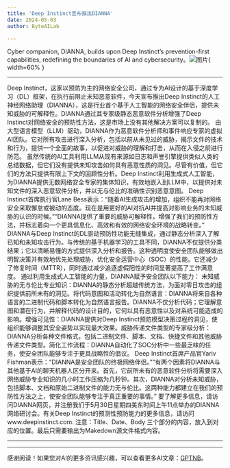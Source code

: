 ```yaml
---
title: 'Deep Instinct宣布推出DIANNA'
date: 2024-05-03
author: ByteAILab

---
```


Cyber companion, DIANNA, builds upon Deep Instinct’s prevention-first capabilities, redefining the boundaries of AI and cybersecurity。![图片](https://ai-techpark.com/wp-content/uploads/2024/05/Deep-In-960x540.jpg){ width=60% }

---
Deep Instinct，这家以预防为主的网络安全公司，通过专为AI设计的基于深度学习（DL）框架，在执行前阻止未知恶意软件，今天宣布推出Deep Instinct的人工神经网络助理（DIANNA），这是行业首个基于人工智能的网络安全伴侣，提供未知威胁的可解释性。DIANNA通过其专家级静态恶意软件分析增强了Deep Instinct对网络安全的预防性方法，这是市场上没有其他解决方案可以复制的。
由大型语言模型（LLM）驱动，DIANNA作为恶意软件分析师和事件响应专家的虚拟AI团队。它对所有攻击进行深入分析，包括以前从未见过的威胁，揭示文件的技术和行为，提供一个全面的故事，以促进对威胁的理解和打击，从而在入侵之前进行防范。
虽然传统的AI工具利用LLM从现有来源如日志和声誉引擎提供类似人类的总结数据，但它们没有提供未知攻击如何具有恶意性质的洞见。尽管有价值，但它们的方法只提供有限上下文的回顾性分析。Deep Instinct利用生成式人工智能，为DIANNA提供无数网络安全专家的集体知识，有效地嵌入到LLM中，以提供对未知文件的深入恶意软件分析，并以无与伦比的准确性识别恶意意图。
Deep Instinct首席执行官Lane Bess表示：“随着AI生成攻击的增加，组织不能再对网络安全采取懈怠或被动的态度。现在是用更好的AI对抗AI并提高对影响业务的未知威胁的认识的时候。”“DIANNA提供了重要的威胁可解释性，增强了我们的预防性方法，并标志着向一个更具信息化、高效和有效的网络安全环境的战略转变。”
DIANNA与Deep Instinct的DL驱动预防性功能无缝集成，通过静态分析深入了解已知和未知攻击行为。与传统的基于机器学习的工具不同，DIANNA不仅提供分类结果；它以清晰易懂的方式提供深入分析和报告。这种透明度使安全团队能够做出明智决策并有效地优先处理威胁，优化安全运营中心（SOC）的性能。它还减少了修复时间（MTTR），同时通过减少追逐虚假阳性的时间显著提高了工作满意度。
通过利用生成式人工智能的力量，DIANNA赋予安全团队以下能力：
未知威胁的无与伦比专业知识：DIANNA的静态分析超越传统方法，为面对零日攻击的组织提供前所未有的洞见。将代码意图和活动转化为自然语言：DIANNA将来自各种语言的二进制代码和脚本转化为自然语言报告。DIANNA不仅分析代码；它理解意图和潜在行为，并解释代码的设计目的，它何以具有恶意性以及对系统可能造成的影响。增强可见性：DIANNA提供对Deep Instinct预防模型决策过程的洞见，使组织能够调整其安全姿势以实现最大效果。威胁传递文件类型的专家级分析：DIANNA分析各种文件格式，包括二进制文件、脚本、文档、快捷文件和其他威胁传递文件类型。简化工作流程：DIANNA自动化了SOC分析中一些最乏味的任务，使安全团队能够专注于更具战略性的倡议。
Deep Instinct首席产品官Yariv Fishman表示：“DIANNA是安全团队的终极网络伴侣。”“有两个因素将DIANNA与其他基于AI的聊天机器人区分开来。首先，它前所未有的恶意软件分析将需要深入网络威胁专业知识的几小时工作压缩为几秒钟。其次，DIANNA对分析未知威胁，包括脚本、文档和原始二进制文件的能力无与伦比。这两种能力都建立在我们的预防性方法之上，使安全团队能够专注于真正重要的事情。”
要了解更多信息，请访问DIANNA网页，并注册我们于5月30日星期四美东时间上午11点举办的DIANNA网络研讨会。有关Deep Instinct的预测性预防能力的更多信息，请访问www.deepinstinct.com.
注意：Title、Date、Body 三个部分的内容，放入到对应的位置。最后只需要输出为Makedown源文件格式内容。

---
---
感谢阅读！如果您对AI的更多资讯感兴趣，可以查看更多AI文章：[GPTNB](https://gptnb.com)。